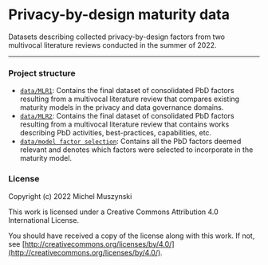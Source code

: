 # Privacy-by-design maturity data
Datasets describing collected privacy-by-design factors from two multivocal literature reviews conducted in the summer of 2022.

---

### Project structure

- [`data/MLR1`](data/MLR1): Contains the final dataset of consolidated PbD factors resulting from a multivocal literature review that compares existing maturity models in the privacy and data governance domains.
- [`data/MLR2`](data/MLR2): Contains the final dataset of consolidated PbD factors resulting from a multivocal literature review that contains works describing PbD activities, best-practices, capabilities, etc.
- [`data/model factor selection`](data/model&#32;factor&#32;selection): Contains all the PbD factors deemed relevant and denotes which factors were selected to incorporate in the maturity model.

### License

Copyright (c) 2022 Michel Muszynski

This work is licensed under a
Creative Commons Attribution 4.0 International License.

You should have received a copy of the license along with this
work. If not, see [http://creativecommons.org/licenses/by/4.0/](http://creativecommons.org/licenses/by/4.0/).
